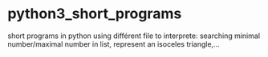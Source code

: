 # python3_short_programs
short programs in python using différent file to interprete: searching minimal number/maximal number in list, represent an isoceles triangle,...
